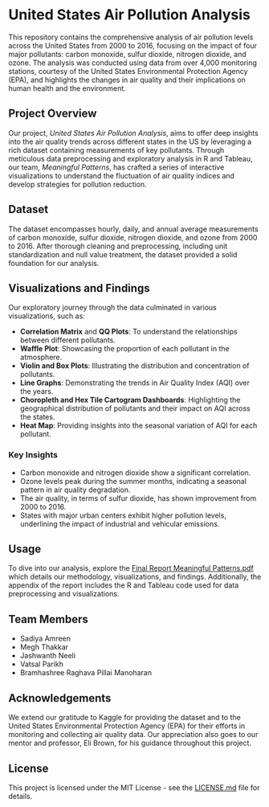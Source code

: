 # United States Air Pollution Analysis

This repository contains the comprehensive analysis of air pollution levels across the United States from 2000 to 2016, focusing on the impact of four major pollutants: carbon monoxide, sulfur dioxide, nitrogen dioxide, and ozone. The analysis was conducted using data from over 4,000 monitoring stations, courtesy of the United States Environmental Protection Agency (EPA), and highlights the changes in air quality and their implications on human health and the environment.

## Project Overview

Our project, *United States Air Pollution Analysis*, aims to offer deep insights into the air quality trends across different states in the US by leveraging a rich dataset containing measurements of key pollutants. Through meticulous data preprocessing and exploratory analysis in R and Tableau, our team, *Meaningful Patterns*, has crafted a series of interactive visualizations to understand the fluctuation of air quality indices and develop strategies for pollution reduction.

## Dataset

The dataset encompasses hourly, daily, and annual average measurements of carbon monoxide, sulfur dioxide, nitrogen dioxide, and ozone from 2000 to 2016. After thorough cleaning and preprocessing, including unit standardization and null value treatment, the dataset provided a solid foundation for our analysis.

## Visualizations and Findings

Our exploratory journey through the data culminated in various visualizations, such as:

- **Correlation Matrix** and **QQ Plots**: To understand the relationships between different pollutants.
- **Waffle Plot**: Showcasing the proportion of each pollutant in the atmosphere.
- **Violin and Box Plots**: Illustrating the distribution and concentration of pollutants.
- **Line Graphs**: Demonstrating the trends in Air Quality Index (AQI) over the years.
- **Choropleth and Hex Tile Cartogram Dashboards**: Highlighting the geographical distribution of pollutants and their impact on AQI across the states.
- **Heat Map**: Providing insights into the seasonal variation of AQI for each pollutant.

### Key Insights

- Carbon monoxide and nitrogen dioxide show a significant correlation.
- Ozone levels peak during the summer months, indicating a seasonal pattern in air quality degradation.
- The air quality, in terms of sulfur dioxide, has shown improvement from 2000 to 2016.
- States with major urban centers exhibit higher pollution levels, underlining the impact of industrial and vehicular emissions.

## Usage

To dive into our analysis, explore the [Final Report Meaningful Patterns.pdf](Final_Report_Meaningful_Patterns.pdf) which details our methodology, visualizations, and findings. Additionally, the appendix of the report includes the R and Tableau code used for data preprocessing and visualizations.

## Team Members

- Sadiya Amreen
- Megh Thakkar
- Jashwanth Neeli
- Vatsal Parikh
- Bramhashree Raghava Pillai Manoharan

## Acknowledgements

We extend our gratitude to Kaggle for providing the dataset and to the United States Environmental Protection Agency (EPA) for their efforts in monitoring and collecting air quality data. Our appreciation also goes to our mentor and professor, Eli Brown, for his guidance throughout this project.

## License

This project is licensed under the MIT License - see the [LICENSE.md](LICENSE.md) file for details.

